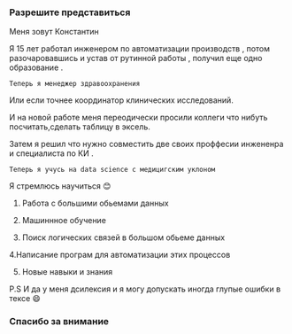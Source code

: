 

### Разрешите представиться 
Меня зовут Константин 

Я 15 лет работал инженером по автоматизации производств , потом разочаровавшись и устав от рутинной работы , получил еще одно образование .

    Теперь я менеджер здравоохранения 
    
  Или если точнее координатор клинических исследований. 

 И на новой работе меня переодически просили коллеги что нибуть посчитать,сделать таблицу в эксель.

 Затем я решил что нужно совместить две своих проффесии инжененра и специалиста по КИ .

    Теперь я учусь на data science c медицигским уклоном

  Я стремлюсь научиться :blush: 
  
  1. Работа с большими обьемами данных
  2. Машиннное обучение
  
  3. Поиск логических связей в большом обьеме данных

   4.Написание програм для автоматизации этих процессов

   5. Новые навыки и знания

   P.S И да у меня дсилексия и я могу допускать иногда глупые ошибки в тексе :smile:

   ### Спасибо за внимание


